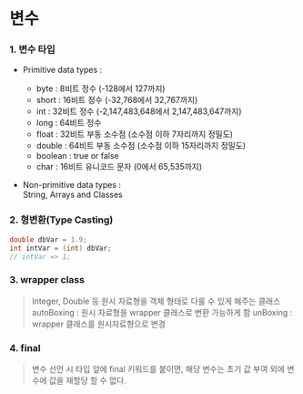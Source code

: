 # 변수

### 1. 변수 타입
* Primitive data types :
  * byte : 8비트 정수 (-128에서 127까지)
  * short : 16비트 정수 (-32,768에서 32,767까지)
  * int : 32비트 정수 (-2,147,483,648에서 2,147,483,647까지)
  * long : 64비트 정수
  * float : 32비트 부동 소수점 (소수점 이하 7자리까지 정밀도)
  * double : 64비트 부동 소수점 (소수점 이하 15자리까지 정밀도)
  * boolean : true or false
  * char : 16비트 유니코드 문자 (0에서 65,535까지)

* Non-primitive data types :
<br>String, Arrays and Classes

### 2. 형변환(Type Casting)
``` java
double dbVar = 1.9;
int intVar = (int) dbVar;
// intVar => 1;
```

### 3. wrapper class
> Integer, Double 등 원시 자료형을 객체 형태로 다룰 수 있게 해주는 클래스<br>
> autoBoxing : 원시 자료형을 wrapper 클래스로 변환 가능하게 함
> unBoxing : wrapper 클래스를 원시자료형으로 변경

### 4. final
> 변수 선언 시 타입 앞에 final 키워드를 붙이면, 해당 변수는 초기 값 부여 외에 변수에 값을 재할당 할 수 없다.